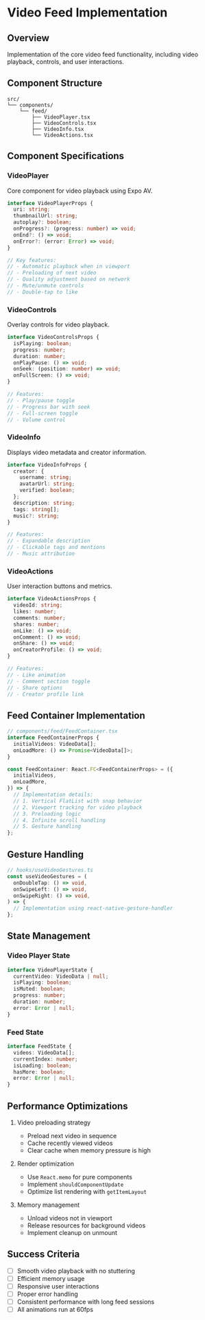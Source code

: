 # Video Feed Implementation

## Overview
Implementation of the core video feed functionality, including video playback, controls, and user interactions.

## Component Structure
```
src/
└── components/
    └── feed/
        ├── VideoPlayer.tsx
        ├── VideoControls.tsx
        ├── VideoInfo.tsx
        └── VideoActions.tsx
```

## Component Specifications

### VideoPlayer
Core component for video playback using Expo AV.

```typescript
interface VideoPlayerProps {
  uri: string;
  thumbnailUrl: string;
  autoplay?: boolean;
  onProgress?: (progress: number) => void;
  onEnd?: () => void;
  onError?: (error: Error) => void;
}

// Key features:
// - Automatic playback when in viewport
// - Preloading of next video
// - Quality adjustment based on network
// - Mute/unmute controls
// - Double-tap to like
```

### VideoControls
Overlay controls for video playback.

```typescript
interface VideoControlsProps {
  isPlaying: boolean;
  progress: number;
  duration: number;
  onPlayPause: () => void;
  onSeek: (position: number) => void;
  onFullScreen: () => void;
}

// Features:
// - Play/pause toggle
// - Progress bar with seek
// - Full-screen toggle
// - Volume control
```

### VideoInfo
Displays video metadata and creator information.

```typescript
interface VideoInfoProps {
  creator: {
    username: string;
    avatarUrl: string;
    verified: boolean;
  };
  description: string;
  tags: string[];
  music?: string;
}

// Features:
// - Expandable description
// - Clickable tags and mentions
// - Music attribution
```

### VideoActions
User interaction buttons and metrics.

```typescript
interface VideoActionsProps {
  videoId: string;
  likes: number;
  comments: number;
  shares: number;
  onLike: () => void;
  onComment: () => void;
  onShare: () => void;
  onCreatorProfile: () => void;
}

// Features:
// - Like animation
// - Comment section toggle
// - Share options
// - Creator profile link
```

## Feed Container Implementation

```typescript
// components/feed/FeedContainer.tsx
interface FeedContainerProps {
  initialVideos: VideoData[];
  onLoadMore: () => Promise<VideoData[]>;
}

const FeedContainer: React.FC<FeedContainerProps> = ({
  initialVideos,
  onLoadMore,
}) => {
  // Implementation details:
  // 1. Vertical FlatList with snap behavior
  // 2. Viewport tracking for video playback
  // 3. Preloading logic
  // 4. Infinite scroll handling
  // 5. Gesture handling
};
```

## Gesture Handling
```typescript
// hooks/useVideoGestures.ts
const useVideoGestures = (
  onDoubleTap: () => void,
  onSwipeLeft: () => void,
  onSwipeRight: () => void,
) => {
  // Implementation using react-native-gesture-handler
};
```

## State Management

### Video Player State
```typescript
interface VideoPlayerState {
  currentVideo: VideoData | null;
  isPlaying: boolean;
  isMuted: boolean;
  progress: number;
  duration: number;
  error: Error | null;
}
```

### Feed State
```typescript
interface FeedState {
  videos: VideoData[];
  currentIndex: number;
  isLoading: boolean;
  hasMore: boolean;
  error: Error | null;
}
```

## Performance Optimizations
1. Video preloading strategy
   - Preload next video in sequence
   - Cache recently viewed videos
   - Clear cache when memory pressure is high

2. Render optimization
   - Use `React.memo` for pure components
   - Implement `shouldComponentUpdate`
   - Optimize list rendering with `getItemLayout`

3. Memory management
   - Unload videos not in viewport
   - Release resources for background videos
   - Implement cleanup on unmount

## Success Criteria
- [ ] Smooth video playback with no stuttering
- [ ] Efficient memory usage
- [ ] Responsive user interactions
- [ ] Proper error handling
- [ ] Consistent performance with long feed sessions
- [ ] All animations run at 60fps 